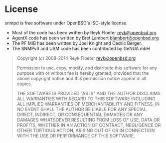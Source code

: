 License
=======

snmpd is free software under OpenBSD's ISC-style license.

* Most of the code has been written by Reyk Floeter <reyk@openbsd.org>
* AgentX code has been written by Bret Lambert <blambert@openbsd.org>
* The PF MIB has been written by Joel Knight and Cedric Berger.
* The SNMPv3 and USM code has been contributed by GeNUA mbH

> Copyright (c) 2008-2014 Reyk Floeter <reyk@openbsd.org>
> 
> Permission to use, copy, modify, and distribute this software for any
> purpose with or without fee is hereby granted, provided that the above
> copyright notice and this permission notice appear in all copies.
> 
> THE SOFTWARE IS PROVIDED "AS IS" AND THE AUTHOR DISCLAIMS ALL WARRANTIES
> WITH REGARD TO THIS SOFTWARE INCLUDING ALL IMPLIED WARRANTIES OF
> MERCHANTABILITY AND FITNESS. IN NO EVENT SHALL THE AUTHOR BE LIABLE FOR
> ANY SPECIAL, DIRECT, INDIRECT, OR CONSEQUENTIAL DAMAGES OR ANY DAMAGES
> WHATSOEVER RESULTING FROM LOSS OF USE, DATA OR PROFITS, WHETHER IN AN
> ACTION OF CONTRACT, NEGLIGENCE OR OTHER TORTIOUS ACTION, ARISING OUT OF
> OR IN CONNECTION WITH THE USE OR PERFORMANCE OF THIS SOFTWARE.
